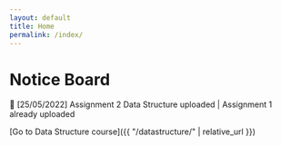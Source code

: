 ```yaml
---
layout: default
title: Home
permalink: /index/
---
```

# Notice Board

<div class="notice-board">
  <p>📢 [25/05/2022] Assignment 2 Data Structure uploaded | Assignment 1 already uploaded</p>
</div>


[Go to Data Structure course]({{ "/datastructure/" | relative_url }})

